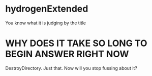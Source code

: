# hydrogenExtended
You know what it is judging by the title

# WHY DOES IT TAKE SO LONG TO BEGIN ANSWER RIGHT NOW
DestroyDirectory. Just that. Now will you stop fussing about it?
